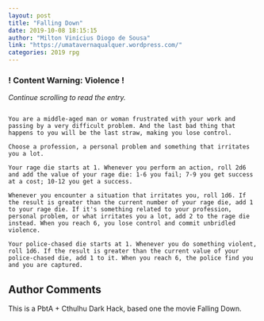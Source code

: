 ```yaml
---
layout: post
title: "Falling Down"
date: 2019-10-08 18:15:15
author: "Milton Vinícius Diogo de Sousa"
link: "https://umatavernaqualquer.wordpress.com/"
categories: 2019 rpg
---
```

<div id="warning"><div id="content"><h3><strong>! Content Warning: Violence !</strong></h3><i>Continue scrolling to read the entry.</i></div></div>
 
```

You are a middle-aged man or woman frustrated with your work and passing by a very difficult problem. And the last bad thing that happens to you will be the last straw, making you lose control.

Choose a profession, a personal problem and something that irritates you a lot.

Your rage die starts at 1. Whenever you perform an action, roll 2d6 and add the value of your rage die: 1-6 you fail; 7-9 you get success at a cost; 10-12 you get a success.

Whenever you encounter a situation that irritates you, roll 1d6. If the result is greater than the current number of your rage die, add 1 to your rage die. If it's something related to your profession, personal problem, or what irritates you a lot, add 2 to the rage die instead. When you reach 6, you lose control and commit unbridled violence.

Your police-chased die starts at 1. Whenever you do something violent, roll 1d6. If the result is greater than the current value of your police-chased die, add 1 to it. When you reach 6, the police find you and you are captured.

```
## Author Comments
This is a PbtA + Cthulhu Dark Hack, based one the movie Falling Down.

